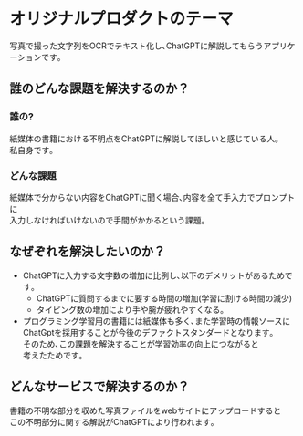 # オリジナルプロダクトのテーマ
写真で撮った文字列をOCRでテキスト化し､ChatGPTに解説してもらうアプリケーションです｡
## 誰のどんな課題を解決するのか？
### 誰の?
紙媒体の書籍における不明点をChatGPTに解説してほしいと感じている人｡  
私自身です｡
### どんな課題
紙媒体で分からない内容をChatGPTに聞く場合､内容を全て手入力でプロンプトに  
入力しなければいけないので手間がかかるという課題｡
## なぜぞれを解決したいのか？
- ChatGPTに入力する文字数の増加に比例し､以下のデメリットがあるためです｡
   - ChatGPTに質問するまでに要する時間の増加(学習に割ける時間の減少)
   - タイピング数の増加により手や腕が疲れやすくなる｡
- プログラミング学習用の書籍には紙媒体も多く､また学習時の情報ソースに
   ChatGptを採用することが今後のデファクトスタンダードとなります｡  
   そのため､この課題を解決することが学習効率の向上につながると  
   考えたためです｡
## どんなサービスで解決するのか？
書籍の不明な部分を収めた写真ファイルをwebサイトにアップロードすると  
この不明部分に関する解説がChatGPTにより行われます｡
